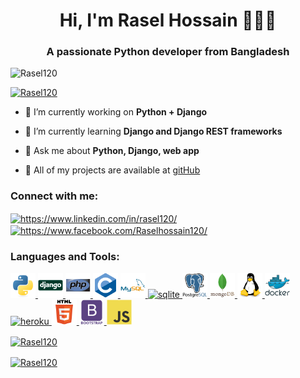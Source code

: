 <h1 align="center">Hi, I'm Rasel Hossain 👩🏾‍💻</h1>
<h3 align="center">A passionate Python developer from Bangladesh</h3>

<p align="left"> <img src="https://komarev.com/ghpvc/?username=Rasel120&label=Profile%20views&color=0e75b6&style=flat" alt="Rasel120" /> </p>
<p align="left"> <a href="https://github.com/Rasel120"><img src="https://github-profile-trophy.vercel.app/?username=Rasel120" alt="Rasel120" /></a> </p>

- 🔭 I’m currently working on **Python + Django**

- 🌱 I’m currently learning **Django and Django REST frameworks**

- 💬 Ask me about **Python, Django, web app**

- 📄 All of my projects are available at <a href="https://github.com/Rasel120" target="_blank">gitHub</a>

<!-- 
- 🔭 I’m currently working on **Django + React**

- 🌱 I’m currently learning **Django,React,Docker**

- 👯 I’m looking to collaborate on [Default Auth](https://github.com/Roshankc682/Default-Auth-Django.git)

- 🤝 I’m looking for help with [JWT Auth](https://github.com/Roshankc682/authectication_with_React_Express_Django.git)

- 👨‍💻 All of my Porfolio Site <a href="https://codie-portfolio.herokuapp.com/" target="_blank">PortFolio Site</a>

- 📝 I regularly write articles on [N/A](N/A)

- 💬 Ask me about **Python, Django ,React**

- 📫 How to reach me **kcroshan682@gmail.com**

- 📄 Know about my experiences [Roshan K K.C Resume.pdf](https://github.com/Roshankc682/Resume_Collection/blob/main/Developer%20Resume.pdf)

- ⚡ Fun fact **I think I Will Go To Mars Soon**

 -->
 
<h3 align="left">Connect with me:</h3>
<p align="left">
<a href="https://www.linkedin.com/in/rasel120/" target="blank"><img align="center" src="https://raw.githubusercontent.com/rahuldkjain/github-profile-readme-generator/master/src/images/icons/Social/linked-in-alt.svg" alt="https://www.linkedin.com/in/rasel120/" height="30" width="40" /></a>
<a href="https://www.facebook.com/Raselhossain120/" target="blank"><img align="center" src="https://raw.githubusercontent.com/rahuldkjain/github-profile-readme-generator/master/src/images/icons/Social/facebook.svg" alt="https://www.facebook.com/Raselhossain120/" height="30" width="40" /></a>
</p>


<h3 align="left">Languages and Tools:</h3>
<p align="left"> <a href="https://www.python.org" target="_blank"> <img src="https://raw.githubusercontent.com/devicons/devicon/master/icons/python/python-original.svg" alt="python" width="40" height="40"/> </a> <a href="https://www.djangoproject.com/" target="_blank"> <img src="https://raw.githubusercontent.com/devicons/devicon/master/icons/django/django-original.svg" alt="django" width="40" height="40"/> </a> <a href="https://www.php.net" target="_blank"> <img src="https://raw.githubusercontent.com/devicons/devicon/master/icons/php/php-original.svg" alt="php" width="40" height="40"/> </a> <a href="https://www.cprogramming.com/" target="_blank"> <img src="https://raw.githubusercontent.com/devicons/devicon/master/icons/c/c-original.svg" alt="c" width="40" height="40"/> </a> <a href="https://www.mysql.com/" target="_blank"> <img src="https://raw.githubusercontent.com/devicons/devicon/master/icons/mysql/mysql-original-wordmark.svg" alt="mysql" width="40" height="40"/> </a> <a href="https://www.sqlite.org/" target="_blank"> <img src="https://www.vectorlogo.zone/logos/sqlite/sqlite-icon.svg" alt="sqlite" width="40" height="40"/> </a> <a href="https://www.postgresql.org" target="_blank"> <img src="https://raw.githubusercontent.com/devicons/devicon/master/icons/postgresql/postgresql-original-wordmark.svg" alt="postgresql" width="40" height="40"/> </a> <a href="https://www.mongodb.com/" target="_blank"> <img src="https://raw.githubusercontent.com/devicons/devicon/master/icons/mongodb/mongodb-original-wordmark.svg" alt="mongodb" width="40" height="40"/> </a> <a href="https://www.linux.org/" target="_blank"> <img src="https://raw.githubusercontent.com/devicons/devicon/master/icons/linux/linux-original.svg" alt="linux" width="40" height="40"/> </a> <a href="https://www.docker.com/" target="_blank"> <img src="https://raw.githubusercontent.com/devicons/devicon/master/icons/docker/docker-original-wordmark.svg" alt="docker" width="40" height="40"/> </a> <a href="https://heroku.com" target="_blank"> <img src="https://www.vectorlogo.zone/logos/heroku/heroku-icon.svg" alt="heroku" width="40" height="40"/> </a> <a href="https://www.w3.org/html/" target="_blank"> <img src="https://raw.githubusercontent.com/devicons/devicon/master/icons/html5/html5-original-wordmark.svg" alt="html5" width="40" height="40"/> </a> <a href="https://getbootstrap.com" target="_blank"> <img src="https://raw.githubusercontent.com/devicons/devicon/master/icons/bootstrap/bootstrap-plain-wordmark.svg" alt="bootstrap" width="40" height="40"/> </a> <a href="https://developer.mozilla.org/en-US/docs/Web/JavaScript" target="_blank"> <img src="https://raw.githubusercontent.com/devicons/devicon/master/icons/javascript/javascript-original.svg" alt="javascript" width="40" height="40"/> </a>  
</p>

<!-- 
<a href="https://github.com/Rasel120">
  <img align="center" src="https://github-readme-stats.anuraghazra1.vercel.app/api?username=Rasel120&show_icons=true&theme=tokyonight&line_height=40&title_color=FFFFFF"
</a> 
<p><img align="left" src="https://github-readme-stats.vercel.app/api/top-langs?username=Rasel120&show_icons=true&locale=en&layout=compact&theme=tokyonight" alt="Rasel120" /></p>

-->

<a href="https://github.com/Rasel120">
 </p>  <img align="center" src="https://github-readme-stats.anuraghazra1.vercel.app/api?username=Rasel120&show_icons=true&theme=tokyonight&line_height=35"  alt="Rasel120""
</a>
<p><img align="center" src="https://github-readme-streak-stats.herokuapp.com/?user=Rasel120&theme=tokyonight" alt="Rasel120" /></p>



